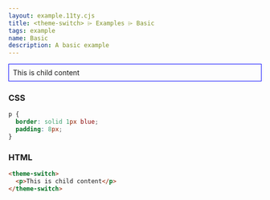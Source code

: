 ```yaml
---
layout: example.11ty.cjs
title: <theme-switch> ⌲ Examples ⌲ Basic
tags: example
name: Basic
description: A basic example
---
```


<style>
  theme-switch p {
    border: solid 1px blue;
    padding: 8px;
  }
</style>
<theme-switch>
  <p>This is child content</p>
</theme-switch>

<h3>CSS</h3>

```css
p {
  border: solid 1px blue;
  padding: 8px;
}
```

<h3>HTML</h3>

```html
<theme-switch>
  <p>This is child content</p>
</theme-switch>
```
